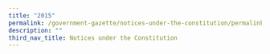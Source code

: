```yaml
---
title: "2015"
permalink: /government-gazette/notices-under-the-constitution/permalink/
description: ""
third_nav_title: Notices under the Constitution
---
```

